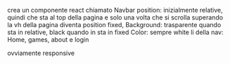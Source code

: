 crea un componente react chiamato Navbar 
position: inizialmente relative, quindi che sta al top della pagina e solo una volta che si scrolla superando la vh della pagina diventa position fixed, 
Background: trasparente quando sta in relative, black quando in sta in fixed
Color: sempre white
li della nav: Home, games, about e login

ovviamente responsive